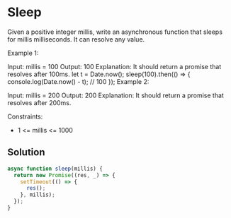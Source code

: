 # Sleep

Given a positive integer millis, write an asynchronous function that sleeps for millis milliseconds. It can resolve any value.


Example 1:

Input: millis = 100
Output: 100
Explanation: It should return a promise that resolves after 100ms.
let t = Date.now();
sleep(100).then(() => {
  console.log(Date.now() - t); // 100
});
Example 2:

Input: millis = 200
Output: 200
Explanation: It should return a promise that resolves after 200ms.


Constraints:
- 1 <= millis <= 1000


## Solution
```javascript
async function sleep(millis) {
  return new Promise((res, _) => {
    setTimeout(() => {
      res();
    }, millis);
  });
}
```
